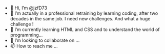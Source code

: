 - 👋 Hi, I’m @jzfD73
- 👀 I’m actually in a professional retraining by learning coding, after two decades in the same job. I need new challenges. And what a huge challenge !
- 🌱 I’m currently learning HTML and CSS and to understand the world of programming...
- 💞️ I’m looking to collaborate on ...
- 📫 How to reach me ...

<!---
jzfD73/jzfD73 is a ✨ special ✨ repository because its `README.md` (this file) appears on your GitHub profile.
You can click the Preview link to take a look at your changes.
--->
